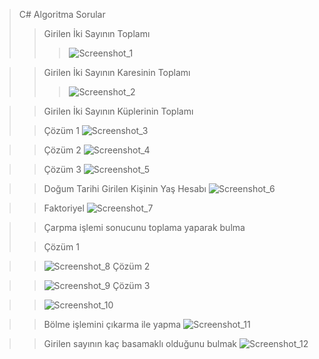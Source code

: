  > C# Algoritma Sorular 
 >> Girilen İki Sayının Toplamı
 >>> ![Screenshot_1](https://user-images.githubusercontent.com/96000792/173457924-1e5007d6-bf36-40a2-b4b7-0f120c6b06f0.png)
 
 >> Girilen İki Sayının Karesinin Toplamı
 >>> ![Screenshot_2](https://user-images.githubusercontent.com/96000792/173457925-8c6c844b-afa7-4e45-a26e-00a8741a9880.png)
 
 >> Girilen İki Sayının Küplerinin Toplamı 
 >
 >> Çözüm 1
 >> ![Screenshot_3](https://user-images.githubusercontent.com/96000792/173457931-75470097-1c24-4237-a591-ddcac10fe6bc.png)

 >> Çözüm 2
 >> ![Screenshot_4](https://user-images.githubusercontent.com/96000792/173457936-1b7b1f43-3252-4dab-aae4-e70ffef1ab08.png)
 
 >> Çözüm 3 
 >> ![Screenshot_5](https://user-images.githubusercontent.com/96000792/173457939-41d3f13b-2a2c-4df4-9b77-559c960fa482.png)
 
 >> Doğum Tarihi Girilen Kişinin Yaş Hesabı
 >> ![Screenshot_6](https://user-images.githubusercontent.com/96000792/173457940-80e8a030-91c3-47a7-958c-2a954737c512.png)

 >> Faktoriyel
 >> ![Screenshot_7](https://user-images.githubusercontent.com/96000792/173457943-3129fa94-cee5-4183-ba16-2efc4ad8b433.png)

 >> Çarpma işlemi sonucunu toplama yaparak bulma
 >
 >> Çözüm 1
 
 >> ![Screenshot_8](https://user-images.githubusercontent.com/96000792/173457944-3efa4423-a4ae-4f4a-a644-855b3778561f.png)
 >> Çözüm 2 
 
 >> ![Screenshot_9](https://user-images.githubusercontent.com/96000792/173457949-ed331c7c-3de2-4ced-be16-b063be0ed92e.png)
 >> Çözüm 3
  
 >> ![Screenshot_10](https://user-images.githubusercontent.com/96000792/173457953-8e79e598-1602-4721-8da4-0f4766bb7ba4.png)

 >> Bölme işlemini çıkarma ile yapma
 >>  ![Screenshot_11](https://user-images.githubusercontent.com/96000792/173457916-f2dc560f-f17b-4456-a2c2-bcda11ca62b3.png)

 >> Girilen sayının kaç basamaklı olduğunu bulmak
 >> ![Screenshot_12](https://user-images.githubusercontent.com/96000792/173457921-b39454e8-278a-4975-8bd8-057253efc818.png)

 










